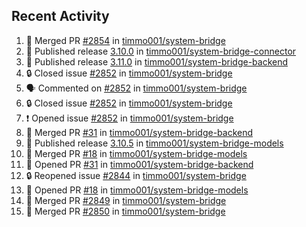 ## Recent Activity

<!--START_SECTION:activity-->
1. 🎉 Merged PR [#2854](https://github.com/timmo001/system-bridge/pull/2854) in [timmo001/system-bridge](https://github.com/timmo001/system-bridge)
2. 🚀 Published release [3.10.0](https://github.com/3.10.0) in [timmo001/system-bridge-connector](https://github.com/timmo001/system-bridge-connector)
3. 🚀 Published release [3.11.0](https://github.com/3.11.0) in [timmo001/system-bridge-backend](https://github.com/timmo001/system-bridge-backend)
4. 🔒 Closed issue [#2852](https://github.com/timmo001/system-bridge/issues/2852) in [timmo001/system-bridge](https://github.com/timmo001/system-bridge)
5. 🗣 Commented on [#2852](https://github.com/timmo001/system-bridge/issues/2852) in [timmo001/system-bridge](https://github.com/timmo001/system-bridge)
6. 🔒 Closed issue [#2852](https://github.com/timmo001/system-bridge/issues/2852) in [timmo001/system-bridge](https://github.com/timmo001/system-bridge)
7. ❗ Opened issue [#2852](https://github.com/timmo001/system-bridge/issues/2852) in [timmo001/system-bridge](https://github.com/timmo001/system-bridge)
8. 🎉 Merged PR [#31](https://github.com/timmo001/system-bridge-backend/pull/31) in [timmo001/system-bridge-backend](https://github.com/timmo001/system-bridge-backend)
9. 🚀 Published release [3.10.5](https://github.com/3.10.5) in [timmo001/system-bridge-models](https://github.com/timmo001/system-bridge-models)
10. 🎉 Merged PR [#18](https://github.com/timmo001/system-bridge-models/pull/18) in [timmo001/system-bridge-models](https://github.com/timmo001/system-bridge-models)
11. 💪 Opened PR [#31](https://github.com/timmo001/system-bridge-backend/pull/31) in [timmo001/system-bridge-backend](https://github.com/timmo001/system-bridge-backend)
12. 🔒 Reopened issue [#2844](https://github.com/timmo001/system-bridge/issues/2844) in [timmo001/system-bridge](https://github.com/timmo001/system-bridge)
13. 💪 Opened PR [#18](https://github.com/timmo001/system-bridge-models/pull/18) in [timmo001/system-bridge-models](https://github.com/timmo001/system-bridge-models)
14. 🎉 Merged PR [#2849](https://github.com/timmo001/system-bridge/pull/2849) in [timmo001/system-bridge](https://github.com/timmo001/system-bridge)
15. 🎉 Merged PR [#2850](https://github.com/timmo001/system-bridge/pull/2850) in [timmo001/system-bridge](https://github.com/timmo001/system-bridge)
<!--END_SECTION:activity-->
